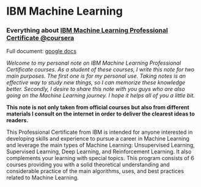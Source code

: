 # IBM Machine Learning
### Everything about [IBM Machine Learning Professional Certificate @coursera](https://www.coursera.org/professional-certificates/ibm-machine-learning)

Full document: [google docs](https://docs.google.com/document/d/1xsSAjl1g0A2olHucDs5NyDNTvLP9tRnoCM8giA1Bb2E/edit?usp=sharing)

*Welcome to my personal note on IBM Machine Learning Professional Certificate courses. As a student of these courses, I write this note for two main purposes. The first one is for my personal use. Taking notes is an effective way to study new things, so I can memorize these knowledge better. Secondly, I desire to share this note with you guys who are also going on the Machine Learning journey. I hope it helps all of you a little bit.*

**This note is not only taken from official courses but also from different materials I consult on the internet in order to deliver the clearest ideas to readers.**

This Professional Certificate from IBM is intended for anyone interested in developing skills and experience to pursue a career in Machine Learning and leverage the main types of Machine Learning: Unsupervised Learning, Supervised Learning, Deep Learning, and Reinforcement Learning. It also complements your learning with special topics.
This program consists of 6 courses providing you with a solid theoretical understanding and considerable practice of the main algorithms, uses, and best practices related to Machine Learning.

